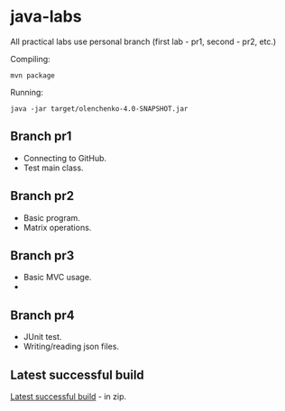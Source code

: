 # java-labs
All practical labs use personal branch (first lab - pr1, second - pr2, etc.)

Compiling:
```
mvn package
```
Running:
```
java -jar target/olenchenko-4.0-SNAPSHOT.jar
```

## Branch pr1
- Connecting to GitHub.
- Test main class.

## Branch pr2
- Basic program.
- Matrix operations.

## Branch pr3
- Basic MVC usage.
- 
## Branch pr4
- JUnit test.
- Writing/reading json files.

## Latest successful build
[Latest successful build](https://nightly.link/golenchenko/java-labs-olenchenko/workflows/maven-publish/main/Package.zip) - in zip.